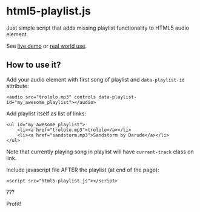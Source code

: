# html5-playlist.js

Just simple script that adds missing playlist functionality to HTML5 audio element.

See [live demo](https://severak.github.io/html5-playlist/) or [real world use](http://svita.cz/pro-veronyku/).

## How to use it?

Add your audio element with first song of playlist and `data-playlist-id` attribute:

```
<audio src="trololo.mp3" controls data-playlist-id="my_awesome_playlist"></audio>
```

Add playlist itself as list of links:

```
<ul id="my_awesome_playlist">
    <li><a href="trololo.mp3">trololo</a></li>
    <li><a href="sandstorm.mp3">Sandstorm by Darude</a></li>
</ul>
```

Note that currently playing song in playlist will have `current-track` class on link.

Include javascript file AFTER the playlist (at end of the page):

```
<script src="html5-playlist.js"></script>
```

???

Profit!


